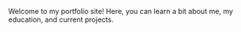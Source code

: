 Welcome to my portfolio site! Here, you can learn a bit about me, my education, and current projects.